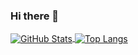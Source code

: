 ### Hi there 👋

<a href="https://github.com/Ice-Cirno">
  <img align="center" alt="GitHub Stats" src="https://github-readme-stats.vercel.app/api?username=Ice-Cirno&show_icons=true&include_all_commits=true" />
</a>
<a href="https://github.com/Ice-Cirno">
  <img align="center" alt="Top Langs" src="https://github-readme-stats.vercel.app/api/top-langs/?username=Ice-Cirno&layout=compact" />
</a>
